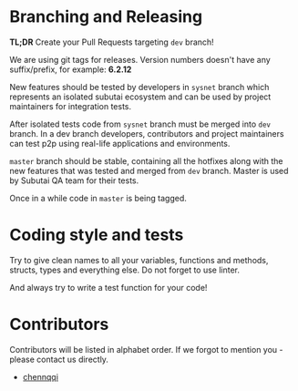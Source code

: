 Branching and Releasing
=========

**TL;DR** Create your Pull Requests targeting `dev` branch!

We are using git tags for releases. Version numbers doesn't have any suffix/prefix, for example: **6.2.12**

New features should be tested by developers in `sysnet` branch which represents an isolated subutai ecosystem and can be used by project maintainers for integration tests.

After isolated tests code from `sysnet` branch must be merged into `dev` branch. In a dev branch developers, contributors and project maintainers can test p2p using real-life applications and environments.  

`master` branch should be stable, containing all the hotfixes along with the new features that was tested and merged from `dev` branch. Master is used by Subutai QA team for their tests. 

Once in a while code in `master` is being tagged.

Coding style and tests
===========

Try to give clean names to all your variables, functions and methods, structs, types and everything else. Do not forget to use linter. 

And always try to write a test function for your code!

Contributors
============

Contributors will be listed in alphabet order. If we forgot to mention you - please contact us directly. 

* [chennqqi](https://github.com/chennqqi)